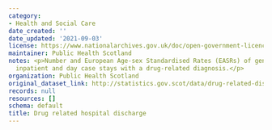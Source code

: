 ```yaml
---
category:
- Health and Social Care
date_created: ''
date_updated: '2021-09-03'
license: https://www.nationalarchives.gov.uk/doc/open-government-licence/version/3/
maintainer: Public Health Scotland
notes: <p>Number and European Age-sex Standardised Rates (EASRs) of general acute
  inpatient and day case stays with a drug-related diagnosis.</p>
organization: Public Health Scotland
original_dataset_link: http://statistics.gov.scot/data/drug-related-discharge
records: null
resources: []
schema: default
title: Drug related hospital discharge
---
```

